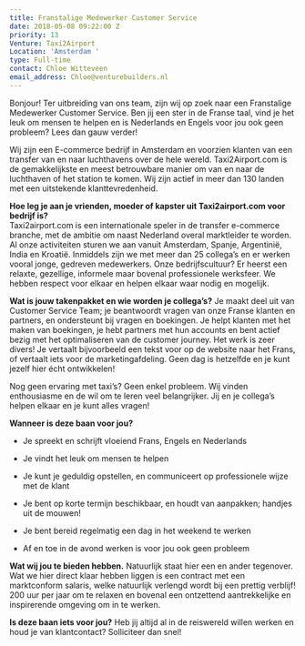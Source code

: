 ```yaml
---
title: Franstalige Medewerker Customer Service
date: 2018-05-08 09:22:00 Z
priority: 13
Venture: Taxi2Airport
Location: 'Amsterdam '
type: Full-time
contact: Chloe Witteveen
email_address: Chloe@venturebuilders.nl
---
```


Bonjour! Ter uitbreiding van ons team, zijn wij op zoek naar een Franstalige Medewerker Customer Service. Ben jij een ster in de Franse taal, vind je het leuk om mensen te helpen en is Nederlands en Engels voor jou ook geen probleem? Lees dan gauw verder!

Wij zijn een E-commerce bedrijf in Amsterdam en voorzien klanten van een transfer van en naar luchthavens over de hele wereld. Taxi2Airport.com is de gemakkelijkste en meest betrouwbare manier om van en naar de luchthaven of het station te komen. Wij zijn actief in meer dan 130 landen met een uitstekende klanttevredenheid.

**Hoe leg je aan je vrienden, moeder of kapster uit Taxi2airport.com voor bedrijf is?**\
Taxi2airport.com is een internationale speler in de transfer e-commerce branche, met de ambitie om naast Nederland overal marktleider te worden. Al onze activiteiten sturen we aan vanuit Amsterdam, Spanje, Argentinië, India en Kroatië. Inmiddels zijn we met meer dan 25 collega’s en er werken vooral jonge, gedreven medewerkers. Onze bedrijfscultuur? Er heerst een relaxte, gezellige, informele maar bovenal professionele werksfeer. We hebben respect voor elkaar en helpen elkaar waar nodig en mogelijk.

**Wat is jouw takenpakket en wie worden je collega’s?**
Je maakt deel uit van Customer Service Team; je beantwoordt vragen van onze Franse klanten en partners, en ondersteunt bij vragen en boekingen. Je helpt klanten met het maken van boekingen, je hebt partners met hun accounts en bent actief bezig met het optimaliseren van de customer journey. Het werk is zeer divers! Je vertaalt bijvoorbeeld een tekst voor op de website naar het Frans, of vertaalt iets voor de marketingafdeling. Geen dag is hetzelfde en je kunt jezelf hier écht ontwikkelen!

Nog geen ervaring met taxi’s? Geen enkel probleem. Wij vinden enthousiasme en de wil om te leren veel belangrijker. Jij en je collega’s helpen elkaar en je kunt alles vragen!

**Wanneer is deze baan voor jou?**

* Je spreekt en schrijft vloeiend Frans, Engels en Nederlands

* Je vindt het leuk om mensen te helpen

* Je kunt je geduldig opstellen, en communiceert op professionele wijze met de klant

* Je bent op korte termijn beschikbaar, en houdt van aanpakken; handjes uit de mouwen!

* Je bent bereid regelmatig een dag in het weekend te werken

* Af en toe in de avond werken is voor jou ook geen probleem

**Wat wij jou te bieden hebben.**
Natuurlijk staat hier een en ander tegenover. Wat we hier direct klaar hebben liggen is een contract met een marktconform salaris, welke natuurlijk verlengd wordt bij een prettig verblijf! 200 uur per jaar om te relaxen en bovenal een ontzettend aantrekkelijke en inspirerende omgeving om in te werken.

**Is deze baan iets voor jou?**
Heb jij altijd al in de reiswereld willen werken en houd je van klantcontact? Solliciteer dan snel!
